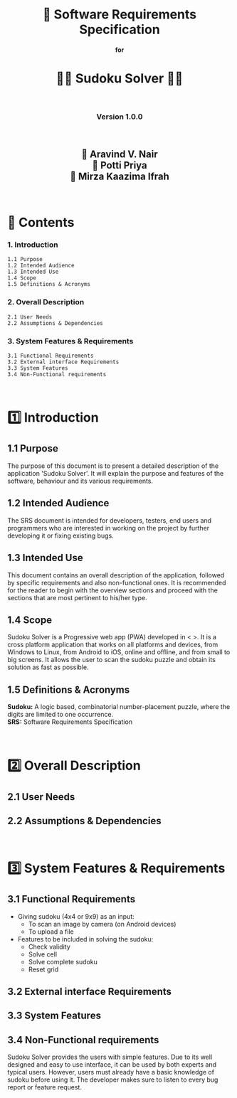 <!-- Cover Page -->

# <div align=center>:scroll: **Software Requirements Specification**</div>
#### <div align=center>for</div>
# <div align=center>:male_detective: **Sudoku Solver** :female_detective:</div>
<br/>

### <div align=center>Version 1.0.0</div>
<br/>

## <div align=center> :boy: Aravind V. Nair<br/> :woman: Potti Priya<br/>:woman: Mirza Kaazima Ifrah</div>
<br/>

<!-- Contents page -->

# :pencil: **Contents** 

### **1. Introduction**
```
1.1 Purpose
1.2 Intended Audience
1.3 Intended Use
1.4 Scope
1.5 Definitions & Acronyms
```

### **2. Overall Description**
```
2.1 User Needs
2.2 Assumptions & Dependencies
```

### **3. System Features & Requirements**
```
3.1 Functional Requirements
3.2 External interface Requirements
3.3 System Features
3.4 Non-Functional requirements
```
<br/>

<!-- Introduction -->

# **:one: Introduction**

## **1.1 Purpose**

The purpose of this document is to present a detailed description of the application 'Sudoku Solver'. It will explain the purpose and features of the software, behaviour and its various requirements.

## **1.2 Intended Audience**

The SRS document is intended for developers, testers, end users and programmers who are interested in working on the project by further developing it or fixing existing bugs.

## **1.3 Intended Use**

This document contains an overall description of the application, followed by specific requirements and also non-functional ones. It is recommended for the reader to begin with the overview sections and proceed with the sections that are most pertinent to his/her type.

## **1.4 Scope**

Sudoku Solver is a Progressive web app (PWA) developed in < >. It is a cross platform application that works on all platforms and devices, from Windows to Linux, from Android to iOS, online and offline, and from small to big screens. It allows the user to scan the sudoku puzzle and obtain its solution as fast as possible.

## **1.5 Definitions & Acronyms**

**Sudoku:** A logic based, combinatorial number-placement puzzle, where the digits are limited to one occurrence.<br/>
**SRS:** Software Requirements Specification

<br/>

<!-- Overall Description -->

# **:two: Overall Description**

## **2.1 User Needs**


## **2.2 Assumptions & Dependencies**

<br/>

<!-- System Featurres & Requirements -->

# **:three: System Features & Requirements**

## **3.1 Functional Requirements**
* Giving sudoku (4x4 or 9x9) as an input:
    * To scan an image by camera (on Android devices)
    * To upload a file
* Features to be included in solving the sudoku:
    * Check validity
    * Solve cell
    * Solve complete sudoku
    * Reset grid

## **3.2 External interface Requirements**


## **3.3 System Features**


## **3.4 Non-Functional requirements**

Sudoku Solver provides the users with simple features. Due to its well designed and easy to use interface, it can be used by both experts and typical users. However, users must already have a basic knowledge of sudoku before using it. The developer makes sure to listen to every bug report or feature request.
